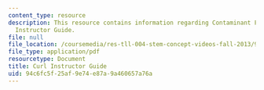 ```yaml
---
content_type: resource
description: This resource contains information regarding Contaminant Fate Modeling
  Instructor Guide.
file: null
file_location: /coursemedia/res-tll-004-stem-concept-videos-fall-2013/94c6fc5f25af9e74e87a9a460657a76a_MITRES_TLL-004F13_Curl_IG.pdf
file_type: application/pdf
resourcetype: Document
title: Curl Instructor Guide
uid: 94c6fc5f-25af-9e74-e87a-9a460657a76a
---
```

